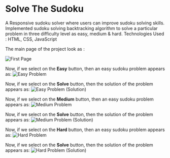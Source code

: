# Solve The Sudoku
A Responsive sudoku solver where users can improve sudoku solving skills. Implemented sudoku solving backtracking algorithm to solve a particular problem in three difficulty level as easy, medium &amp; hard.
Technologies Used : HTML, CSS, JavaScript

The main page of the project look as :

![First Page](https://user-images.githubusercontent.com/57001832/151976969-cf193df4-cf8e-4e35-8b84-f8da8e291264.png)

Now, if we select on the **Easy** button, then an easy sudoku problem appears as:
![Easy Problem](https://user-images.githubusercontent.com/57001832/151977092-004d34c4-04f4-4afe-b120-0ce2680dd814.png)

Now, if we select on the **Solve** button, then the solution of the problem appears as:
![Easy Problem (Solution)](https://user-images.githubusercontent.com/57001832/151977261-7c4424e3-755d-4d3f-98b7-d5975000e6ea.png)

Now, if we select on the **Medium** button, then an easy sudoku problem appears as:
![Medium Problem](https://user-images.githubusercontent.com/57001832/151977485-be9671fd-46b6-48c1-ab37-4e65cafca2a1.png)

Now, if we select on the **Solve** button, then the solution of the problem appears as:
![Medium Problem (Solution)](https://user-images.githubusercontent.com/57001832/151977512-d8b54726-64fb-4e62-96d2-5e0921de5473.png)

Now, if we select on the **Hard** button, then an easy sudoku problem appears as:
![Hard Problem](https://user-images.githubusercontent.com/57001832/151977581-dcd7e65e-c0f5-4c18-b668-fc449a94df38.png)

Now, if we select on the **Solve** button, then the solution of the problem appears as:
![Hard Problem (Solution)](https://user-images.githubusercontent.com/57001832/151977547-1296afdc-dabf-4c76-8024-d2b185316684.png)
